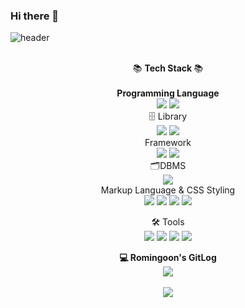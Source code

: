 ### Hi there 👋

<!--
**romingoon/romingoon** is a ✨ _special_ ✨ repository because its `README.md` (this file) appears on your GitHub profile.

Here are some ideas to get you started:

- 🔭 I’m currently working on ...
- 🌱 I’m currently learning ...
- 👯 I’m looking to collaborate on ...
- 🤔 I’m looking for help with ...
- 💬 Ask me about ...
- 📫 How to reach me: ...
- 😄 Pronouns: ...
- ⚡ Fun fact: ...
-->

![header](https://capsule-render.vercel.app/api?type=wave&color=auto&height=300&section=header&text=Romingoon%Github&fontSize=90)

<div align='center'>
<br>
  📚 <b> Tech Stack </b>📚<br><br>
  <b>Programming Language</b><br>
    <img src="https://img.shields.io/badge/JavaScript-F7DF1E?style=flat&logo=javascript&logoColor=white"/>
        <img src="https://img.shields.io/badge/TypeScript-3178C6?style=flat&logo=typescript&logoColor=white"/>
        <br>
  🗄️ Library<br>
        <img src="https://img.shields.io/badge/React-61DAFB?style=flat&logo=react&logoColor=white"/>
        <img src="https://img.shields.io/badge/Node.js-339933?style=flat&logo=nodedotjs&logoColor=white"/>
  <br>
  Framework<br>
          <img src="https://img.shields.io/badge/React Native-000000?style=flat&logo=react&logoColor=61DAFB"/>
        <img src="https://img.shields.io/badge/Next.js-000000?style=flat&logo=nextdotjs&logoColor=white"/>
        <br>
        🗂️DBMS<br>
         <img src="https://img.shields.io/badge/MySQL-4479A1?style=flat&logo=mysql&logoColor=white"/><br>
  Markup Language & CSS Styling <br>
                <img src="https://img.shields.io/badge/HTML5-E34F26?style=flat&logo=html5&logoColor=white"/>
                <img src="https://img.shields.io/badge/CSS3-1572B6?style=flat&logo=css3&logoColor=white"/>
                <img src="https://img.shields.io/badge/Tailwind CSS-06B6D4?style=flat&logo=tailwindcss&logoColor=white"/>
                <img src="https://img.shields.io/badge/mui-007FFF?style=flat&logo=mui&logoColor=white"/>



🛠 Tools
<br>
  <img src="https://img.shields.io/badge/Visual Studio Code-007ACC?style=flat&logo=visualstudiocode&logoColor=white"/>
         <img src="https://img.shields.io/badge/Git-F05032?style=flat&logo=git&logoColor=white"/>
         <img src="https://img.shields.io/badge/GitHub-181717?style=flat&logo=github&logoColor=white"/>
         <img src="https://img.shields.io/badge/iTerm2-000000?style=flat&logo=iterm2&logoColor=white"/>
         
</div>
<div align="center">
  <b>💻 Romingoon's GitLog</b><br>
<img src="https://github-readme-stats.vercel.app/api/top-langs/?username=romingoon&layout=compact"><br><br>
<img src="https://github-readme-stats.vercel.app/api?username=romingoon&show_icons=true">

</div>
